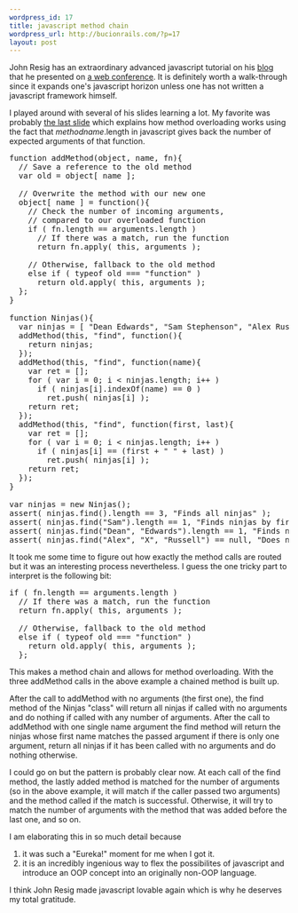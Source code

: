 ```yaml
--- 
wordpress_id: 17
title: javascript method chain
wordpress_url: http://bucionrails.com/?p=17
layout: post
---
```

John Resig has an extraordinary advanced javascript tutorial on his <a href="http://ejohn.org/apps/learn/" target="_blank">blog</a> that he presented on <a href="http://en.oreilly.com/webexny2008/public/content/home" target="_blank">a web conference</a>. It is definitely worth a walk-through since it expands one's javascript horizon unless one has not written a javascript framework himself. 

I played around with several of his slides learning a lot. My favorite was probably <a href="http://ejohn.org/apps/learn/#90">the last slide</a> which explains how method overloading works using the fact that <em>methodname</em>.length in javascript gives back the number of expected arguments of that function.

<pre lang="javascript">
function addMethod(object, name, fn){ 
  // Save a reference to the old method 
  var old = object[ name ];
 
  // Overwrite the method with our new one 
  object[ name ] = function(){ 
    // Check the number of incoming arguments, 
    // compared to our overloaded function 
    if ( fn.length == arguments.length ) 
      // If there was a match, run the function 
      return fn.apply( this, arguments ); 
 
    // Otherwise, fallback to the old method 
    else if ( typeof old === "function" ) 
      return old.apply( this, arguments ); 
  }; 
} 
 
function Ninjas(){ 
  var ninjas = [ "Dean Edwards", "Sam Stephenson", "Alex Russell" ]; 
  addMethod(this, "find", function(){ 
    return ninjas; 
  }); 
  addMethod(this, "find", function(name){ 
    var ret = []; 
    for ( var i = 0; i < ninjas.length; i++ ) 
      if ( ninjas[i].indexOf(name) == 0 ) 
        ret.push( ninjas[i] ); 
    return ret; 
  }); 
  addMethod(this, "find", function(first, last){ 
    var ret = []; 
    for ( var i = 0; i < ninjas.length; i++ ) 
      if ( ninjas[i] == (first + " " + last) ) 
        ret.push( ninjas[i] ); 
    return ret; 
  }); 
} 
 
var ninjas = new Ninjas(); 
assert( ninjas.find().length == 3, "Finds all ninjas" ); 
assert( ninjas.find("Sam").length == 1, "Finds ninjas by first name" ); 
assert( ninjas.find("Dean", "Edwards").length == 1, "Finds ninjas by first and last name" ); 
assert( ninjas.find("Alex", "X", "Russell") == null, "Does nothing" );
</pre>

It took me some time to figure out how exactly the method calls are routed but it was an interesting process nevertheless. I guess the one tricky part to interpret is the following bit:
<pre lang="javascript">
if ( fn.length == arguments.length ) 
  // If there was a match, run the function 
  return fn.apply( this, arguments ); 
 
  // Otherwise, fallback to the old method 
  else if ( typeof old === "function" ) 
    return old.apply( this, arguments ); 
  }; 
</pre>

This makes a method chain and allows for method overloading. With the three addMethod calls in the above example a chained method is built up. 

After the call to addMethod with no arguments (the first one), the find method of the Ninjas "class" will return all ninjas if called with no arguments and do nothing if called with any number of arguments. After the call to addMethod with one single name argument the find method will return the ninjas whose first name matches the passed argument if there is only one argument, return all ninjas if it has been called with no arguments and do nothing otherwise. 

I could go on but the pattern is probably clear now. At each call of the find method, the lastly added method is matched for the number of arguments (so in the above example, it will match if the caller passed two arguments) and the method called if the match is successful. Otherwise, it will try to match the number of arguments with the method that was added before the last one, and so on.

I am elaborating this in so much detail because 
<ol>
	<li>it was such a "Eureka!" moment for me when I got it. </li>
	<li>it is an incredibly ingenious way to flex the possibilites of javascript and introduce an OOP concept into an originally non-OOP language.</li>

</ol>

I think John Resig made javascript lovable again which is why he deserves my total gratitude.
